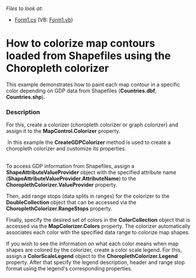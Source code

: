 <!-- default file list -->
*Files to look at*:

* [Form1.cs](./CS/Colorizer/Form1.cs) (VB: [Form1.vb](./VB/Colorizer/Form1.vb))
<!-- default file list end -->
# How to colorize map contours loaded from Shapefiles using the Choropleth colorizer 


<p>This example demonstrates how to paint each map contour in a specific color depending on GDP data from Shapefiles (<strong>Countries.dbf</strong>, <strong>Countries.shp</strong>).</p>


<h3>Description</h3>

<p>For this, create a colorizer (choropleth colorizer or graph colorizer) and assign it to the <strong>MapControl.Colorizer</strong> property. </p><p>&nbsp;In this example the <strong>CreateGDPColorizer</strong> method is used to create a choropleth colorizer and customize its properties.</p><p><br />
To access GDP information from Shapefiles, assign a <strong>ShapeAttributeValueProvider</strong> object with the specified attribute name (<strong>ShapeAttributeValueProvider.AttributeName</strong>) to the <strong>ChoroplethColorizer.ValueProvider</strong> property.</p><p>Then, add range stops (data splits in ranges) for the colorizer to the<strong> DoubleCollection </strong>object that can be accessed via the <strong>ChoroplethColorizer.RangeStops</strong> property.</p><p>Finally, specify the desired set of colors in the <strong>ColorCollection</strong> object that is accessed via the <strong>MapColorizer.Colors</strong> property. The colorizer automatically associates each color with the specified data range to colorize map shapes. </p><p>If you wish to see the information on what each color means when map shapes are colored by the colorizer, create a color scale legend. For this, assign a <strong>ColorScaleLegend</strong> object to the <strong>ChoroplethColorizer.Legend</strong> property. After that specify the legend description, header and range stop format using the legend&#39;s corresponding properties. </p><br />


<br/>


